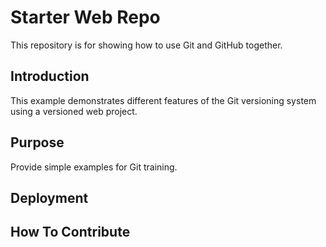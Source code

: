 # Starter Web Repo

This repository is for showing how to use Git and GitHub together.

## Introduction

This example demonstrates different features of the Git
versioning system using a versioned web project.

## Purpose

Provide simple examples for Git training.

## Deployment

## How To Contribute